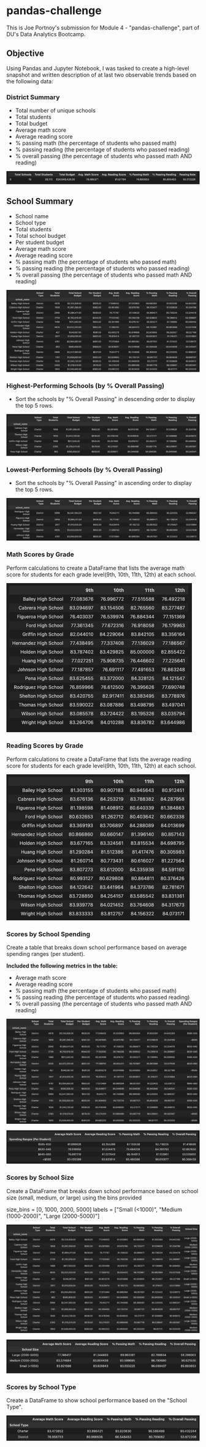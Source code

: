 # pandas-challenge

This is Joe Portnoy's submission for Module 4 - "pandas-challenge", part of DU's Data Analytics Bootcamp.

## Objective

Using Pandas and Jupyter Notebook, I was tasked to create a high-level snapshot and written description of at last two observable trends based on the following data:

### District Summary
- Total number of unique schools
- Total students
- Total budget
- Average math score
- Average reading score
- % passing math (the percentage of students who passed math)
- % passing reading (the percentage of students who passed reading)
- % overall passing (the percentage of students who passed math AND reading)

!["District Summary"](images/district-summary.png)

## School Summary
- School name
- School type
- Total students
- Total school budget
- Per student budget
- Average math score
- Average reading score
- % passing math (the percentage of students who passed math)
- % passing reading (the percentage of students who passed reading)
- % overall passing (the percentage of students who passed math AND reading)

!["School Summary"](images/school-summary.png)

### Highest-Performing Schools (by % Overall Passing)
- Sort the schools by "% Overall Passing" in descending order to display the top 5 rows.

!["Top Schools"](images/top-performing-schools.png)

### Lowest-Performing Schools (by % Overall Passing)
- Sort the schools by "% Overall Passing" in ascending order to display the top 5 rows.

!["Bottom Schools"](images/bottom-performing-schools.png)

### Math Scores by Grade
Perform calculations to create a DataFrame that lists the average math score for students for each grade level(9th, 10th, 11th, 12th) at each school.

!["Math Scores by Grade"](images/math-scores-by-grade.png)

### Reading Scores by Grade
Perform calculations to create a DataFrame that lists the average reading score for students for each grade level(9th, 10th, 11th, 12th) at each school.

!["Reading Scores by Grade"](images/reading-scores-by-grade.png)

### Scores by School Spending
Create a table that breaks down school performance based on average spending ranges (per student).

**Included the following metrics in the table:**
- Average math score
- Average reading score
- % passing math (the percentage of students who passed math)
- % passing reading (the percentage of students who passed reading)
- % overall passing (the percentage of students who passed math AND reading)

!["Scores by School Spending"](images/scores-by-school-spending.png)

!["Performance by School Spending"](images/spending-ranges-performance.png)

### Scores by School Size
Create a DataFrame that breaks down school performance based on school size (small, medium, or large) using the bins provided

size_bins = [0, 1000, 2000, 5000]
labels = ["Small (<1000)", "Medium (1000-2000)", "Large (2000-5000)"]

!["Scores by School Size"](images/scores-by-school-size.png)

!["Performance by School Size"](images/school-size-performance.png)

### Scores by School Type
Create a DataFrame to show school performance based on the "School Type".

!["Performance by School Type"](images/school-type-performance.png)